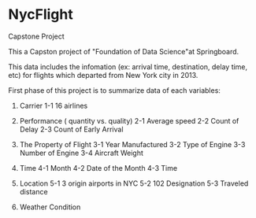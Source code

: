 # NycFlight
Capstone Project

This a Capston project of "Foundation of Data Science"at Springboard.

This data includes the infomation (ex: arrival time, destination, delay time, etc) for flights which departed from New York city in 2013.

First phase of this project is to summarize data of each variables:

1. Carrier
  1-1 16 airlines

2. Performance ( quantity vs. quality)
2-1 Average speed
2-2 Count of Delay
2-3 Count of Early Arrival

3. The Property of Flight
3-1 Year Manufactured
3-2 Type of Engine
3-3 Number of Engine
3-4 Aircraft Weight

4. Time
4-1 Month
4-2 Date of the Month
4-3 Time

5. Location
5-1 3 origin airports in NYC
5-2 102 Designation
5-3 Traveled distance 

6. Weather Condition
